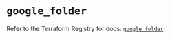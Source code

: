 # `google_folder`

Refer to the Terraform Registry for docs: [`google_folder`](https://registry.terraform.io/providers/hashicorp/google/6.32.0/docs/resources/folder).
